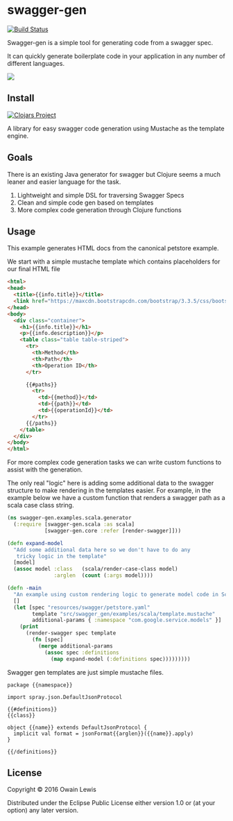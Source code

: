 # swagger-gen

[![Build Status](https://travis-ci.org/owainlewis/swagger-gen.svg)](https://travis-ci.org/owainlewis/swagger-gen)

Swagger-gen is a simple tool for generating code from a swagger spec.

It can quickly generate boilerplate code in your application in any number of different languages.

![](http://www.davenewson.com/_media/tutorials/php/swagger-logo.gif)

## Install

[![Clojars Project](http://clojars.org/io.forward/swagger-gen/latest-version.svg)](http://clojars.org/io.forward/swagger-gen)

A library for easy swagger code generation using Mustache as the template engine.

## Goals

There is an existing Java generator for swagger but Clojure seems a much leaner and easier language for the task.

1. Lightweight and simple DSL for traversing Swagger Specs
2. Clean and simple code gen based on templates
3. More complex code generation through Clojure functions

## Usage

This example generates HTML docs from the canonical petstore example.

We start with a simple mustache template which contains placeholders for our final HTML file

```html
<html>
<head>
  <title>{{info.title}}</title>
  <link href="https://maxcdn.bootstrapcdn.com/bootstrap/3.3.5/css/bootstrap.min.css" rel="stylesheet"/>
</head>
<body>
  <div class="container">
    <h1>{{info.title}}</h1>
    <p>{{info.description}}</p>
    <table class="table table-striped">
      <tr>
        <th>Method</th>
        <th>Path</th>
        <th>Operation ID</th>
      </tr>

      {{#paths}}
        <tr>
          <td>{{method}}</td>
          <td>{{path}}</td>
          <td>{{operationId}}</td>
        </tr>
      {{/paths}}
    </table>
  </div>
</body>
</html>
```

For more complex code generation tasks we can write custom functions to assist with the generation.

The only real "logic" here is adding some additional data to the swagger structure to make rendering in the templates
easier. For example, in the example below we have a custom function that renders a swagger path as a scala
case class string.

```clojure
(ns swagger-gen.examples.scala.generator
  (:require [swagger-gen.scala :as scala]
            [swagger-gen.core :refer [render-swagger]]))

(defn expand-model
  "Add some additional data here so we don't have to do any
   tricky logic in the template"
  [model]
  (assoc model :class   (scala/render-case-class model)
               :arglen  (count (:args model))))

(defn -main
  "An example using custom rendering logic to generate model code in Scala"
  []
  (let [spec "resources/swagger/petstore.yaml"
        template "src/swagger_gen/examples/scala/template.mustache"
        additional-params { :namespace "com.google.service.models" }]
    (print
      (render-swagger spec template
        (fn [spec]
          (merge additional-params
            (assoc spec :definitions
              (map expand-model (:definitions spec)))))))))
```

Swagger gen templates are just simple mustache files.

```
package {{namespace}}

import spray.json.DefaultJsonProtocol

{{#definitions}}
{{class}}

object {{name}} extends DefaultJsonProtocol {
  implicit val format = jsonFormat{{arglen}}({{name}}.apply)
}

{{/definitions}}
```

## License

Copyright © 2016 Owain Lewis

Distributed under the Eclipse Public License either version 1.0 or (at
your option) any later version.
